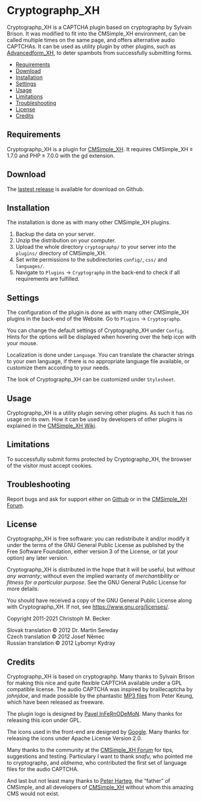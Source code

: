 # Cryptographp\_XH

Cryptographp\_XH is a CAPTCHA plugin
based on cryptographp by Sylvain Brison.
It was modified to fit into the CMSimple\_XH environment,
can be called multiple times on the same page,
and offers alternative audio CAPTCHAs.
It can be used as utility plugin by other plugins,
such as [Advancedform\_XH](https://github.com/cmb69/advancedform_xh),
to deter spambots from successfully submitting forms.

- [Requirements](#requirements)
- [Download](#download)
- [Installation](#installation)
- [Settings](#settings)
- [Usage](#usage)
- [Limitations](#limitations)
- [Troubleshooting](#troubleshooting)
- [License](#license)
- [Credits](#credits)

## Requirements

Cryptographp\_XH is a plugin for [CMSimple\_XH](https://www.cmsimple-xh.org/).
It requires CMSimple\_XH ≥ 1.7.0
and PHP ≥ 7.0.0 with the gd extension.

## Download

The [lastest release](https://github.com/cmb69/cryptographp/releases/latest)
is available for download on Github.

## Installation

The installation is done as with many other CMSimple\_XH plugins.

1. Backup the data on your server.
1. Unzip the distribution on your computer.
1. Upload the whole directory `cryptographp/` to your server into
   the `plugins/` directory of CMSimple\_XH.
1. Set write permissions to the subdirectories `config/`,
   `css/` and `languages/`.
1. Navigate to `Plugins` → `Cryptographp` in the back-end to check if
   all requirements are fulfilled.

## Settings

The configuration of the plugin is done as with many other CMSimple\_XH
plugins in the back-end of the Website.
Go to `Plugins` → `Cryptographp`.

You can change the default settings of Cryptographp\_XH under `Config`.
Hints for the options will be displayed
when hovering over the help icon with your mouse.

Localization is done under `Language`.
You can translate the character strings to your own language,
if there is no appropriate language file available,
or customize them according to your needs.

The look of Cryptographp\_XH can be customized under `Stylesheet`.

## Usage

Cryptographp\_XH is a utility plugin serving other plugins.
As such it has no usage on its own.
How it can be used by developers of other plugins is explained in the
[CMSimple\_XH Wiki](https://www.cmsimple-xh.org/wiki/doku.php/captcha_plugins).

## Limitations

To successfully submit forms protected by Cryptographp\_XH,
the browser of the visitor must accept cookies.

## Troubleshooting

Report bugs and ask for support either on
[Github](https://github.com/cmb69/cryptographp/issues)
or in the [CMSimple\_XH Forum](https://cmsimpleforum.com/).

## License

Cryptographp\_XH is free software: you can redistribute it and/or modify
it under the terms of the GNU General Public License as published by
the Free Software Foundation, either version 3 of the License, or
(at your option) any later version.

Cryptographp\_XH is distributed in the hope that it will be useful,
but *without any warranty*; without even the implied warranty of
*merchantibility* or *fitness for a particular purpose*. See the
GNU General Public License for more details.

You should have received a copy of the GNU General Public License
along with Cryptographp\_XH.  If not, see <https://www.gnu.org/licenses/>.

Copyright 2011-2021 Christoph M. Becker

Slovak translation © 2012 Dr. Martin Sereday  
Czech translation © 2012 Josef Němec  
Russian translation © 2012 Lybomyr Kydray

## Credits

Cryptographp\_XH is based on cryptographp.
Many thanks to Sylvain Brison for making this nice and quite
flexible CAPTCHA available under a GPL compatible license.
The audio CAPTCHA was inspired by braillecaptcha by *johnjdoe*,
and made possible by the phantastic
[MP3 files](https://www.theblog.ca/mp3-audio-files-alphabet) from Peter Keung,
which have been released as freeware.

The plugin logo is designed by
[Pavel InFeRnODeMoN](https://store.kde.org/u/InFeRnODeMoN).
Many thanks for releasing this icon under GPL.

The icons used in the front-end are designed by
[Google](https://material.io/icons/).
Many thanks for releasing the icons under Apache License Version 2.0.

Many thanks to the community at the
[CMSimple\_XH Forum](https://www.cmsimpleforum.com/)
for tips, suggestions and testing.
Particulary I want to thank *snafu*,
who pointed me to cryptographp,
and *oldnema*,
who contributed the first set of language files for the audio CAPTCHA.

And last but not least many thanks to
[Peter Harteg](https://www.harteg.dk/), the “father” of CMSimple,
and all developers of [CMSimple\_XH](https://www.cmsimple-xh.org)
without whom this amazing CMS would not exist.
